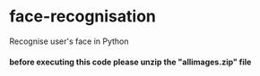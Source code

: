 # face-recognisation
Recognise user's face in Python

#### before executing this code please unzip  the "allimages.zip" file

